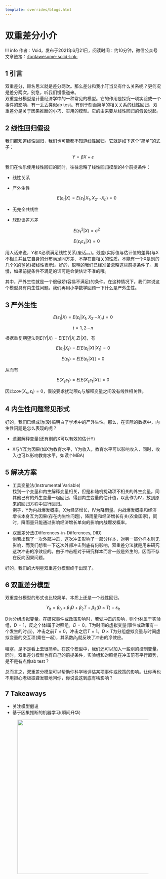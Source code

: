 ```yaml
---
template: overrides/blogs.html
---
```


# 双重差分小介

!!! info 
    作者：Void，发布于2021年6月21日，阅读时间：约10分钟，微信公众号文章链接：[:fontawesome-solid-link:](https://mp.weixin.qq.com/s/PBHXRCzPUKyRLYSOkkZmLw)

## 1 引言

双重差分，顾名思义就是差分两次。那么差分和我小叮当又有什么关系呢？更何况是差分两次。别急，听我们慢慢道来。  
双重差分模型是计量经济学中的一种常见的模型。它的作用是探究一项实验或一个事件的影响，有一丢丢类似ab test。有别于刻画简单的相关关系的线性回归，双重差分是关于因果推断的小巧、实用的模型。它的由来要从线性回归的假设说起。

## 2 线性回归假设

我们都知道线性回归，我们也可能都不知道线性回归。它就是如下这个“简单”的式子：

$$ Y=\beta X+\varepsilon $$

我们在快乐使用线性回归的同时，往往忽略了线性回归模型的4个前提条件：

-   线性关系

-   严外生性

    $$E(\varepsilon_{t}|X)=E(\varepsilon_{t}|X_{1},X_{2}\cdots X_{n})=0$$

-   无完全共线性

-   球形误差方差 

    $$E(\varepsilon_{t}^{2}|X)=\sigma^{2}$$

    $$E(\varepsilon_{t}\varepsilon_{s}|X)=0$$

用人话来说，Y和X必须满足线性关系(废话。。)。残差(实际值与估计值的差异)与X不相关并且它自身的分布满足同方差、不存在自相关的性质。不能有一个X是别的几个X的爸爸(被线性表示)。好的，聪明的我们已经准备忽略这些前提条件了。且慢，如果前提条件不满足的话可是会使估计不准的哦。  

其中，严外生性就是一个很傲娇(容易不满足)的条件。在这种情况下，我们常说这个模型具有内生性问题。我们再用小学数学回顾一下什么是严外生性。

## 3 严外生性

$$E(\varepsilon_{t}|X)=E(\varepsilon_{t}|X_{1},X_{2}\cdots X_{n})=0$$

$$t=1,2\cdots n$$ 

根据重复期望法则$E(Y|X)=E[E(Y|X,Z)|X]$，有

$$E(\varepsilon_{t}|X_{t})=E[E(\varepsilon_{t}|X)|X_{t}]=0$$

$$E(\varepsilon_{t})=E[E(\varepsilon_{t}|X)]=0$$

从而有

$$E(X_{s}\varepsilon_{t})=E[E(X_{s}\varepsilon_{t}|X)]=0$$

因此$cov(X_{s},\varepsilon_{t})=0$，假设要求扰动项$\varepsilon_{t}$与解释变量之间没有线性相关性。

## 4 内生性问题常见形式

好的，我们已经成功(没)搞明白了学术中的严外生性。那么，在实际的数据中，内生性问题是怎么表现的呢？

-   遗漏解释变量(还有别的X可以有效的估计Y)

-   X与Y互为因果(如X为教育水平，Y为收入，教育水平可以影响收入，同时，收入也可以影响教育水平，如读个MBA)

## 5 解决方案

-   工具变量法(Instrumental Variable)\
    找到一个变量和内生解释变量相关，但是和随机扰动项不相关的外生变量。同其他已有的外生变量一起回归，得到内生变量的估计值，以此作为IV，放到原来的回归方程中进行回归。  
    例子，Y为内战爆发概率，X为经济增长，IV为降雨量。内战爆发概率和经济增长本身互为因果(存在内生性问题)，降雨量和经济增长有关(农业国家)，同时，降雨量只能通过影响经济增长单向的影响内战爆发概率。

-   双重差分法(Differences-in-Differences, DID)\
    倘若出现了一次外部冲击，这次冲击影响了一部分样本，对另一部分样本则无影响，而我们想看一下这次外部冲击到底有何影响，双重差分法就是用来研究这次冲击的净效应的。由于冲击相对于研究样本而言一般是外生的，因而不存在反向因果问题。  
    
好的，我们的大明星双重差分模型终于出现了。

## 6 双重差分模型

双重差分模型的形式也比较简单，本质上还是一个线性回归。  

$$Y_{it}=\beta_{0}+\beta_{1}D+\beta_{2}T+\beta_{3}(D\times T)+\varepsilon_{it}$$

D为分组虚拟变量。在研究事件或政策影响时，若受冲击的影响，则个体i属于实验组，$D=1$，反之个体i属于对照组，$D=0$。T为时间的虚拟变量(事件或政策有一个发生的时点)，冲击之前$T=0$，冲击之后$T=1$。$D\times T$为分组虚拟变量与时间虚拟变量的交互项(乘在一起)，其系数$\beta_{3}$就反映了冲击的净效应。  

哇塞，是不是看上去很简单。在这个模型中，我们还可以加入一些别的控制变量。同时，双重差分模型也有自己的前提条件，实验组和对照组在冲击前有平行趋势，是不是有点像ab test？  

总而言之，双重差分模型可以帮助你科学地评估某项事件或政策的影响。让你再也不用担心老板振聋发聩地问你，你说说这到底有啥影响？


## 7 Takeaways

-   关注模型假设
-   基于因果推断的机器学习(瞬间升华)

<figure>
  <img src="https://cdn.jsdelivr.net/gh/BulletTech2021/Pics/2021-6-14/1623639526512-1080P%20(Full%20HD)%20-%20Tail%20Pic.png" width="500" />
</figure>
